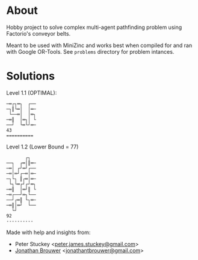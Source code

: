 # About

Hobby project to solve complex multi-agent pathfinding problem using Factorio's conveyor belts.

Meant to be used with MiniZinc and works best when compiled for and ran with Google OR-Tools. See `problems` directory for problem intances.

# Solutions
Level 1.1 (OPTIMAL):
```
─═┌┐═┐  ┌──
─┐║└═│  │═─
 └──═│  │═┐
─═║  │═┐│ └
──┘  └═└┘═─         
43
==========
```
Level 1.2 (Lower Bound = 77)
```
       ┌┐  
──┐  ┌═│║═─
─═│ ┌┘═┘┌──
─═│═┘┌─═│═─
─┐└┐ ║┌═│═─
 └┐└═┌┘┌┘═┐
─═║  │═┘║ └
─═┌──┘═┐└──
──┘┌═║ └┐═─
─═║│═┘  └──
  └┘       
92
----------
```

Made with help and insights from:
- Peter Stuckey <<peter.james.stuckey@gmail.com>> 
- [Jonathan Brouwer](https://github.com/JonathanBrouwer) <<jonathantbrouwer@gmail.com>>
